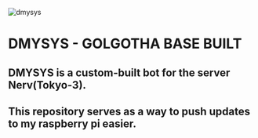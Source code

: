 ![dmysys](https://github.com/WiderG/DMYSYS/assets/142853127/a2f66c53-5742-4e12-8de6-02526458d2a6)
# DMYSYS - GOLGOTHA BASE BUILT
## DMYSYS is a custom-built bot for the server Nerv(Tokyo-3).
## This repository serves as a way to push updates to my raspberry pi easier.
